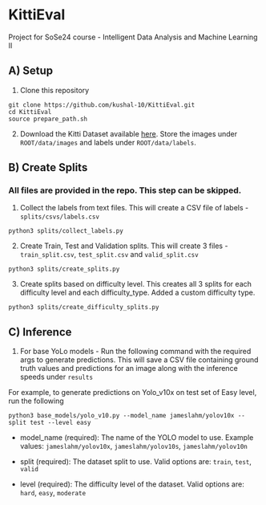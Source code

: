 # KittiEval
Project for SoSe24 course - Intelligent Data Analysis and Machine Learning II

## A) Setup

1) Clone this repository

```
git clone https://github.com/kushal-10/KittiEval.git
cd KittiEval
source prepare_path.sh
```

2) Download the Kitti Dataset available [here](https://www.cvlibs.net/datasets/kitti/eval_object.php?obj_benchmark=3d). 
Store the images under `ROOT/data/images` and labels under `ROOT/data/labels`.


## B) Create Splits

### All files are provided in the repo. This step can be skipped. 

1) Collect the labels from text files. This will create a CSV file of labels - `splits/csvs/labels.csv` 
```
python3 splits/collect_labels.py
```

2) Create Train, Test and Validation splits. This will create 3 files - `train_split.csv`, `test_split.csv` and `valid_split.csv`
```
python3 splits/create_splits.py
```

3) Create splits based on difficulty level. This creates all 3 splits for each difficulty level and each difficulty_type.
Added a custom difficulty type.
```
python3 splits/create_difficulty_splits.py
```


## C) Inference

1) For base YoLo models - Run the following command with the required args to generate predictions. This will save 
a CSV file containing ground truth values and predictions for an image along with the inference speeds under `results`

For example, to generate predictions on Yolo_v10x on test set of Easy level, run the following
```
python3 base_models/yolo_v10.py --model_name jameslahm/yolov10x --split test --level easy
```
- model_name (required): The name of the YOLO model to use. Example values: `jameslahm/yolov10x`, `jameslahm/yolov10s`, `jameslahm/yolov10n`

- split (required): The dataset split to use. Valid options are: `train`, `test`, `valid`

- level (required): The difficulty level of the dataset. Valid options are: `hard`, `easy`, `moderate`
